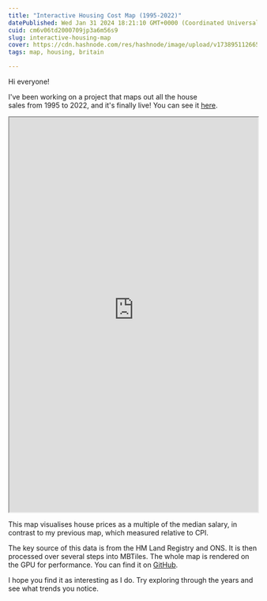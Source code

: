 ```yaml
---
title: "Interactive Housing Cost Map (1995-2022)"
datePublished: Wed Jan 31 2024 18:21:10 GMT+0000 (Coordinated Universal Time)
cuid: cm6v06td2000709jp3a6m56s9
slug: interactive-housing-map
cover: https://cdn.hashnode.com/res/hashnode/image/upload/v1738951126654/ad606c08-a9d5-4357-826d-9b87f49f23b7.png
tags: map, housing, britain

---
```


Hi everyone!

I've been working on a project that maps out all the house sales from 1995 to 2022, and it's finally live! You can see it [here](https://housing-map-updated.pages.dev/).

<iframe src="https://housing-map-updated.pages.dev/" style="width:100%" height="800"></iframe>

This map visualises house prices as a multiple of the median salary, in contrast to my previous map, which measured relative to CPI.

The key source of this data is from the HM Land Registry and ONS. It is then processed over several steps into MBTiles. The whole map is rendered on the GPU for performance. You can find it on [GitHub](https://github.com/JacobWeinbren/Housing-Map-Updated?ref=kafkaesque.digitalpress.blog).

I hope you find it as interesting as I do. Try exploring through the years and see what trends you notice.